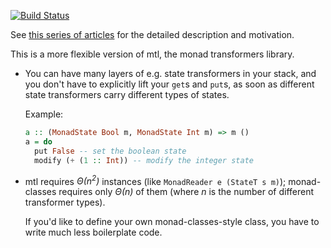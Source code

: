 [![Build Status](https://travis-ci.org/feuerbach/monad-classes.svg?branch=master)](https://travis-ci.org/feuerbach/monad-classes)

See [this series of articles][1] for the detailed description and motivation.

[1]: https://ro-che.info/articles/extensible-effects

This is a more flexible version of mtl, the monad transformers library.

*   You can have many layers of e.g. state transformers in your stack, and
    you don't have to explicitly lift your `get`s and `put`s, as soon as
    different state transformers carry different types of states.

    Example:

    ``` haskell
    a :: (MonadState Bool m, MonadState Int m) => m ()
    a = do
      put False -- set the boolean state
      modify (+ (1 :: Int)) -- modify the integer state
    ```

*   mtl requires *Θ(n<sup>2</sup>)* instances (like `MonadReader e (StateT s m)`);
    monad-classes requires only *Θ(n)* of them (where *n* is the number of
    different transformer types).

    If you'd like to define your own monad-classes-style class, you have to
    write much less boilerplate code.
